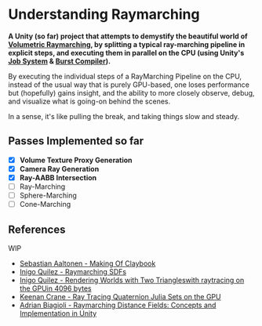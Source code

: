 # Understanding Raymarching
 
**A Unity (so far) project that attempts to demystify the beautiful world of [Volumetric Raymarching](https://en.wikipedia.org/wiki/Volume_ray_casting), by splitting a typical ray-marching pipeline in explicit steps, and executing them in parallel on the CPU (using Unity's [Job System]() & [Burst Compiler]()).**

By executing the individual steps of a RayMarching Pipeline on the CPU, instead of the usual way that is purely GPU-based, one loses performance but (hopefully) gains insight, and the ability to more closely observe, debug, and visualize what is going-on behind the scenes.  

In a sense, it's like pulling the break, and taking things slow and steady.
 
## Passes Implemented so far
- [x] **Volume Texture Proxy Generation**
- [x] **Camera Ray Generation**
- [x] **Ray-AABB Intersection**
- [ ] Ray-Marching
- [ ] Sphere-Marching
- [ ] Cone-Marching

## References
WIP
* [Sebastian Aaltonen - Making Of Claybook](https://www.youtube.com/watch?v=Xpf7Ua3UqOA)  
* [Inigo Quilez - Raymarching SDFs](https://www.iquilezles.org/www/articles/raymarchingdf/raymarchingdf.htm)  
* [Inigo Quilez - Rendering Worlds with Two Triangleswith raytracing on the GPUin 4096 bytes](https://www.iquilezles.org/www/material/nvscene2008/rwwtt.pdf)  
* [Keenan Crane - Ray Tracing Quaternion Julia Sets on the GPU](https://www.cs.cmu.edu/~kmcrane/Projects/QuaternionJulia/paper.pdf)
* [Adrian Biagioli - Raymarching Distance Fields: Concepts and Implementation in Unity](https://adrianb.io/2016/10/01/raymarching.html)
